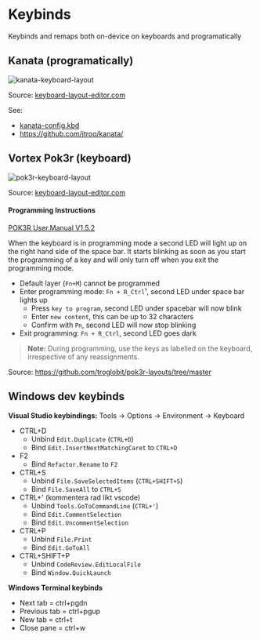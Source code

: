 # Keybinds
Keybinds and remaps both on-device on keyboards and programatically




## Kanata (programatically)
![kanata-keyboard-layout](https://github.com/user-attachments/assets/0c89a58c-cc06-4b42-99d9-64c1f55c094a)

Source: [keyboard-layout-editor.com](https://www.keyboard-layout-editor.com/##@_name=Pok3r%20Layer%203%20for%20Windows&author=davidjenni&notes=See%20%5Bgithub%5D(https%2F:%2F%2F%2F%2Fgithub.com%2F%2Fdavidjenni%2F%2Fpok3r-layouts)%3B&@_c=%233c4041&t=%23aba18b&p=DCS&a:7%3B&=Esc&_a:4%3B&=!%0A1%0A%0A%0AF1&=%22%0A2%0A%2F@%0A%0AF2&=%23%0A3%0A%0A%0AF3&=%C2%A4%0A4%0A$%0A%0AF4&=%25%0A5%0A%0A%0AF5&=%2F&%0A6%0A%0A%0AF6&=%2F%2F%0A7%0A%7B%0A%0AF7&=(%0A8%0A%5B%0A%0AF8&=)%0A9%0A%5D%0A%0AF9&=%2F=%0A0%0A%7D%0A%0AF10&=%3F%0A+%0A%5C%0A%0AF11&=%60%0A%C2%B4%0A%0A%0AF12&_w:2%3B&=%0ABackspace%0A%0A%0ADel%3B&@_w:1.5%3B&=%0ATab&_c=%23c7c3b5&t=%23ba1312%3B&=Q%0A%0A%0A%0ACS-Tab&=W%0A%0A%0A%0A%E2%86%91&=E%0A%0A%0A%0AC-Tab&=R%0A%0A%0A%0ABackspace&_c=%233c4041&t=%23aba18b%3B&=T&=Y&=U&=I&=O&=P&=%C3%85&=%5E%0A%C2%A8%0A~&_x:0.25&w:1.25&h:2&w2:1.5&h2:1&x2:-0.25%3B&=Enter%3B&@_c=%23c7c3b5&t=%23ba1312&w:1.25&w2:1.75%3B&=Esc%0AFn%20(hold)&_x:0.5%3B&=A%0A%0A%0A%0A%E2%86%90&=S%0A%0A%0A%0A%E2%86%93&=D%0A%0A%0A%0A%E2%86%92&=F%0A%0A%0A%0AEnter&_c=%233c4041&t=%23aba18b%3B&=G&_c=%23c7c3b5&t=%23ba1312%3B&=H%0A%0A%0A%0AHome&_c=%233c4041&t=%23aba18b%3B&=J&=K&=L&=%C3%96&=%C3%84&=*%0A'%3B&@_w:1.25%3B&=%0AShift&=%3E%0A%3C%0A%0A%0A%0A%0A%0A%0A%0A%0A%7C&=Z&=X&=C&_c=%23c7c3b5&t=%23ba1312%3B&=V%0A%0A%0A%0AWC%20%E2%86%90&=B%0A%0A%0A%0AWC%20%E2%86%92&=N%0A%0A%0A%0AEnd&_c=%233c4041&t=%23aba18b%3B&=M&=%2F%3B%0A,&=%2F:%0A.&=%2F_%0A-&_w:2.75%3B&=%0AShift%3B&@_w:1.25%3B&=%0ACtrl&_w:1.25%3B&=%0AWin&_w:1.25%3B&=%0AAlt&_c=%23c7c3b5&t=%23ba1312&p=DCS%20SPACE&a:7&w:6.25%3B&=%0A%0A%0A%0ACtrl+P&_c=%233c4041&t=%23aba18b&p=DCS&a:4&w:1.25%3B&=%0AAlt&_w:1.25%3B&=%0AFn&_w:1.25%3B&=%0APn&_w:1.25%3B&=%0ACtrl)

See: 
- [kanata-config.kbd](https://github.com/lukasbergman/keybinds/blob/main/kanata-config.kbd)
- https://github.com/jtroo/kanata/



## Vortex Pok3r (keyboard)
![pok3r-keyboard-layout](https://github.com/user-attachments/assets/2c415eb3-31f5-4712-9bbf-551df70776e9)

Source: [keyboard-layout-editor.com](https://www.keyboard-layout-editor.com/##@_name=Pok3r%20Layer%203%20for%20Windows&author=davidjenni&notes=See%20%5Bgithub%5D(https%2F:%2F%2F%2F%2Fgithub.com%2F%2Fdavidjenni%2F%2Fpok3r-layouts)%3B&@_c=%233c4041&t=%23aba18b&p=DCS&a:7%3B&=Esc%0A%0A%0A%0A%60%20~&_a:4%3B&=!%0A1%0A%0A%0AF1&=%22%0A2%0A%2F@%0A%0AF2&=%23%0A3%0A%0A%0AF3&=%C2%A4%0A4%0A$%0A%0AF4&=%25%0A5%0A%0A%0AF5&=%2F&%0A6%0A%0A%0AF6&=%2F%2F%0A7%0A%7B%0A%0AF7&=(%0A8%0A%5B%0A%0AF8&=)%0A9%0A%5D%0A%0AF9&=%2F=%0A0%0A%7D%0A%0AF10&=%3F%0A+%0A%5C%0A%0AF11&=%60%0A%C2%B4%0A%0A%0AF12&_w:2%3B&=%0ABackspace%0A%0A%0ADel%3B&@_w:1.5%3B&=%0ATab&_c=%23c7c3b5&t=%23ba1312%3B&=Q%0A%0A%0A%0APgUp&=W%0A%0A%0A%0A%0A%0A%0A%0A%0A%0A%E2%86%91&=E%0A%0A%0A%0APgDn&_c=%233c4041&t=%23aba18b%3B&=R%0A%0A%0A%0AReset&=T%0A%0A%0A%0A15ms&=Y%0A%0A%0A%0ACal&=U%0A%0A%0A%0APgUp&=I%0A%0A%0A%0AHome&=O%0A%0A%0A%0APgDn&=P%0A%0A%0A%0APrtSc&=%C3%85%0A%0A%0A%0AScrlk&=%5E%0A%C2%A8%0A~%0A%0APause&_x:0.25&w:1.25&h:2&w2:1.5&h2:1&x2:-0.25%3B&=Enter%3B&@_c=%23c7c3b5&t=%23ba1312&w:1.25&w2:1.75%3B&=%0AFn&_x:0.5%3B&=A%0A%0A%0A%0A%0A%0A%0A%0A%0A%0A%E2%86%90&=S%0A%0A%0A%0A%0A%0A%0A%0A%0A%0A%E2%86%93&=D%0A%0A%0A%0A%0A%0A%0A%0A%0A%0A%E2%86%92&=F%0A%0A%0A%0AEnter&_c=%233c4041&t=%23aba18b%3B&=G%0A%0A%0A%0A0.1s&_c=%23c7c3b5&t=%23ba1312%3B&=H%0A%0A%0A%0AHome&_c=%233c4041&t=%23aba18b%3B&=J%0A%0A%0A%0ADown&=K%0A%0A%0A%0AUp&=L%0A%0A%0A%0ARight&=%C3%96%0A%0A%0A%0AIns&=%C3%84%0A%0A%0A%0ADel&=*%0A'%0A%0A%0ADel%3B&@_w:1.25%3B&=%0AShift&=%3E%0A%3C%0A%0A%0A%0A%0A%0A%0A%0A%0A%7C&=Z&=X&=C&=V&=B%0A%0A%0A%0APgUp&_c=%23c7c3b5&t=%23ba1312%3B&=N%0A%0A%0A%0AEnd&_c=%233c4041&t=%23aba18b%3B&=M%0A%0A%0A%0ADefault&=%2F%3B%0A,%0A%0A%0ALayer%202&=%2F:%0A.%0A%0A%0ALayer%203&=%2F_%0A-%0A%0A%0ALayer%204&_w:2.75%3B&=%0AShift%3B&@_w:1.25%3B&=%0ACtrl&_w:1.25%3B&=%0AWin&_w:1.25%3B&=%0AAlt&_p=DCS%20SPACE&a:7&w:6.25%3B&=&_p=DCS&a:4&w:1.25%3B&=%0AAlt&_w:1.25%3B&=%0AFn&_w:1.25%3B&=%0APn&_w:1.25%3B&=%0ACtrl)
#### Programming Instructions
[POK3R User.Manual V1.5.2](https://github.com/user-attachments/files/20754173/POK3R.User.Manual.V1.5.2.pdf)

When the keyboard is in programming mode a second LED will light up on
the right hand side of the space bar.  It starts blinking as soon as you
start the programming of a key and will only turn off when you exit the
programming mode.

- Default layer (`Fn+M`) cannot be programmed
- Enter programming mode: `Fn + R_Ctrl`¹, second LED under space bar lights up
  - Press `key to program`, second LED under spacebar will now blink
  - Enter `new content`, this can be up to 32 characters
  - Confirm with `Pn`, second LED will now stop blinking
- Exit programming: `Fn + R_Ctrl`, second LED goes dark

> **Note:** During programming, use the keys as labelled on the
> keyboard, irrespective of any reassignments.

Source: https://github.com/troglobit/pok3r-layouts/tree/master




## Windows dev keybinds
**Visual Studio keybindings:**
Tools -> Options -> Environment -> Keyboard
- CTRL+D
  - Unbind `Edit.Duplicate` (`CTRL+D`)
  - Bind `Edit.InsertNextMatchingCaret` to `CTRL+D`
- F2
  - Bind `Refactor.Rename` to `F2`
- CTRL+S
  - Unbind `File.SaveSelectedItems` (`CTRL+SHIFT+S`)
  - Bind `File.SaveAll` to `CTRL+S`
- CTRL+' (kommentera rad likt vscode)
  - Unbind `Tools.GoToCommandLine` (`CTRL+'`)
  - Bind `Edit.CommentSelection`
  - Bind `Edit.UncommentSelection`
- CTRL+P
  - Unbind `File.Print`
  - Bind `Edit.GoToAll`
- CTRL+SHIFT+P
  - Unbind `CodeReview.EditLocalFile`
  - Bind `Window.QuickLaunch`

**Windows Terminal keybinds**
- Next tab = ctrl+pgdn
- Previous tab = ctrl+pgup
- New tab = ctrl+t
- Close pane = ctrl+w
